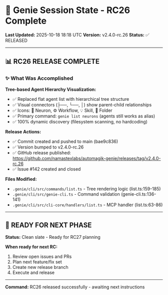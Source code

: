 # 🧞 Genie Session State - RC26 Complete

**Last Updated:** 2025-10-18 18:18 UTC
**Version:** v2.4.0-rc.26
**Status:** ✅ RELEASED

---

## 📊 RC26 RELEASE COMPLETE

### ✨ What Was Accomplished

**Tree-based Agent Hierarchy Visualization:**
- ✅ Replaced flat agent list with hierarchical tree structure
- ✅ Visual connectors (├──, └──, │) show parent-child relationships
- ✅ Icons: 🧠 Neuron, ⚙️ Workflow, 💡 Skill, 📁 Folder
- ✅ Primary command: `genie list neurons` (agents still works as alias)
- ✅ 100% dynamic discovery (filesystem scanning, no hardcoding)

**Release Actions:**
- ✅ Commit created and pushed to main (bae9c836)
- ✅ Version bumped to v2.4.0-rc.26
- ✅ GitHub release published: https://github.com/namastexlabs/automagik-genie/releases/tag/v2.4.0-rc.26
- ✅ Issue #142 created and closed

**Files Modified:**
- `.genie/cli/src/commands/list.ts` - Tree rendering logic (list.ts:159-185)
- `.genie/cli/src/genie-cli.ts` - Command validation (genie-cli.ts:136-141)
- `.genie/cli/src/cli-core/handlers/list.ts` - MCP handler (list.ts:63-86)

---

## 🔄 READY FOR NEXT PHASE

**Status:** Clean slate - Ready for RC27 planning

**When ready for next RC:**
1. Review open issues and PRs
2. Plan next feature/fix set
3. Create new release branch
4. Execute and release

---

**Command:** RC26 released successfully - awaiting next instructions

